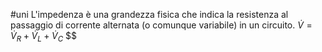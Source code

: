 #uni 
L'impedenza è una grandezza fisica che indica la resistenza al passaggio di corrente alternata (o comunque variabile) in un circuito.
$\dot V= \dot V_R+\dot V_L + \dot V_C$
$$